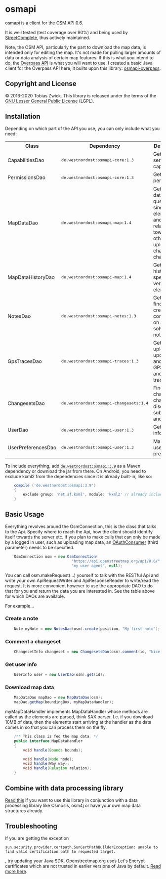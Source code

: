 # osmapi

osmapi is a client for the [OSM API 0.6](http://wiki.openstreetmap.org/wiki/API_v0.6).

It is well tested (test coverage over 90%) and being used by [StreetComplete](https://github.com/westnordost/StreetComplete), thus actively maintained.

Note, the OSM API, particularly the part to download the map data, is intended only for editing the map. It's not made for pulling larger amounts of data or data analysis of certain map features. If this is what you intend to do, the [Overpass API](https://wiki.openstreetmap.org/wiki/Overpass_API) is what you will want to use. I created a basic Java client for the Overpass API here, it builts upon this library: [osmapi-overpass](https://github.com/westnordost/osmapi-overpass).

## Copyright and License

© 2016-2020 Tobias Zwick. This library is released under the terms of the [GNU Lesser General Public License](http://www.gnu.org/licenses/lgpl-3.0.html) (LGPL).

## Installation

Depending on which part of the API you use, you can only include what you need:

<table>
<tr><th>Class</th><th>Dependency</th><th>Description</th></tr>
<tr><td>CapabilitiesDao</td><td><pre>de.westnordost:osmapi-core:1.3</pre></td><td>Getting server capabilities</td></tr>
<tr><td>PermissionsDao</td><td><pre>de.westnordost:osmapi-core:1.3</pre></td><td>Getting user permissions</td></tr>
<tr><td>MapDataDao</td><td><pre>de.westnordost:osmapi-map:1.4</pre></td><td>Getting map data, querying single elements and their relations toward each other and uploading changes in changesets</td></tr>
<tr><td>MapDataHistoryDao</td><td><pre>de.westnordost:osmapi-map:1.4</pre></td><td>Getting the history and specific versions of elements</td></tr>
<tr><td>NotesDao</td><td><pre>de.westnordost:osmapi-notes:1.3</pre></td><td>Getting finding, creating, commenting on and solving notes</td></tr>
<tr><td>GpsTracesDao</td><td><pre>de.westnordost:osmapi-traces:1.3</pre></td><td>Getting, uploading, updating and deleting GPS traces and trackpoints</td></tr>
<tr><td>ChangesetsDao</td><td><pre>de.westnordost:osmapi-changesets:1.4</pre></td><td>Finding changesets, changeset discussion, subscription and data</td></tr>
<tr><td>UserDao</td><td><pre>de.westnordost:osmapi-user:1.3</pre></td><td>Getting user information</td></tr>
<tr><td>UserPreferencesDao</td><td><pre>de.westnordost:osmapi-user:1.3</pre></td><td>Managing user preferences</td></tr>
</table>

To include everything, add [`de.westnordost:osmapi:3.9`](https://maven-repository.com/artifact/de.westnordost/osmapi/3.9) as a Maven dependency or download the jar from there.
On Android, you need to exclude kxml2 from the dependencies since it is already built-in, like so:

```gradle
	compile ('de.westnordost:osmapi:3.9')
	{
		exclude group: 'net.sf.kxml', module: 'kxml2' // already included in Android
	}
```

## Basic Usage

Everything revolves around the OsmConnection, this is the class that talks to the Api. Specify where to reach the Api, how the client should identify itself towards the server etc.
If you plan to make calls that can only be made by a logged in user, such as uploading map data, an [OAuthConsumer](https://github.com/mttkay/signpost) (third parameter) needs to be specified.

```java
	OsmConnection osm = new OsmConnection(
	                          "https://api.openstreetmap.org/api/0.6/",
	                          "my user agent", null);
```

You can call osm.makeRequest(...) yourself to talk with the RESTful Api and write your own ApiRequestWriter and ApiResponseReader to write/read the request.
It is more convenient however to use the appropriate DAO to do that for you and return the data you are interested in. See the table above for which DAOs are available.

For example...

### Create a note

```java
	Note myNote = new NotesDao(osm).create(position, "My first note");
```

### Comment a changeset

```java
	ChangesetInfo changeset = new ChangesetsDao(osm).comment(id, "Nice work!");
```

### Get user info

```java
	UserInfo user = new UserDao(osm).get(id);
```

### Download map data

```java
	MapDataDao mapDao = new MapDataDao(osm);
	mapDao.getMap(boundingBox, myMapDataHandler);
```

myMapDataHandler implements MapDataHandler whose methods are called as the elements are parsed, think SAX parser. I.e. if you download 10MB of data, then the elements start arriving at the handler as the data comes in so that you can process them on the fly.

```java
	/** This class is fed the map data. */
	public interface MapDataHandler
	{
		void handle(Bounds bounds);

		void handle(Node node);
		void handle(Way way);
		void handle(Relation relation);
	}
```

## Combine with data processing library
[Read this](https://github.com/westnordost/osmapi/wiki/Combine-With-Data-Processing-Libraries) if you want to use this library in conjunction with a data processing library like Osmosis, osm4j or have your own map data structures already.

## Troubleshooting

If you are getting the exception
```
sun.security.provider.certpath.SunCertPathBuilderException: unable to find valid certification path to requested target.
```
, try updating your Java SDK. Openstreetmap.org uses Let's Encrypt certificates which are not trusted in earlier versions of Java by default. [Read more here](https://stackoverflow.com/questions/34110426/does-java-support-lets-encrypt-certificates).
